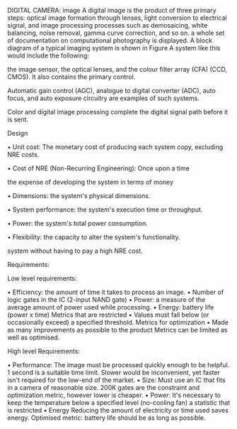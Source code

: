 DIGITAL CAMERA: image A digital image is the product of three primary steps: optical image formation through lenses, light conversion to electrical signal, and image processing processes such as demosaicing, white balancing, noise removal, gamma curve correction, and so on. a whole set of documentation on computational photography is displayed. A block diagram of a typical imaging system is shown in Figure A system like this would include the following:

the image sensor, the optical lenses, and the colour filter array (CFA) (CCD, CMOS). It also contains the primary control.

Automatic gain control (AGC), analogue to digital converter (ADC), auto focus, and auto exposure circuitry are examples of such systems.

Color and digital image processing complete the digital signal path before it is sent.

Design

• Unit cost: The monetary cost of producing each system copy, excluding NRE costs.

• Cost of NRE (Non-Recurring Engineering): Once upon a time

the expense of developing the system in terms of money

• Dimensions: the system's physical dimensions.

• System performance: the system's execution time or throughput.

• Power: the system's total power consumption.

• Flexibility: the capacity to alter the system's functionality.

system without having to pay a high NRE cost.

Requirements:

Low level requirements:

• Efficiency: the amount of time it takes to process an image. • Number of logic gates in the IC (2-input NAND gate) • Power: a measure of the average amount of power used while processing. • Energy: battery life (power x time) Metrics that are restricted • Values must fall below (or occasionally exceed) a specified threshold. Metrics for optimization • Made as many improvements as possible to the product Metrics can be limited as well as optimised.

High level Requirements:

• Performance: The image must be processed quickly enough to be helpful. 1 second is a suitable time limit. Slower would be inconvenient, yet faster isn't required for the low-end of the market. • Size: Must use an IC that fits in a camera of reasonable size. 200K gates are the constraint and optimization metric, however lower is cheaper. • Power: It's necessary to keep the temperature below a specified level (no-cooling fan) a statistic that is restricted • Energy Reducing the amount of electricity or time used saves energy. Optimised metric: battery life should be as long as possible.
